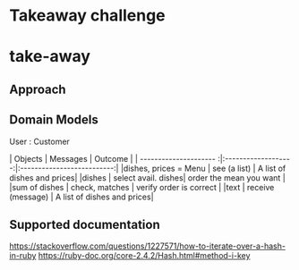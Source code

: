 # Takeaway challenge

# take-away

## Approach  

## Domain Models  

User : Customer

| Objects               | Messages            | Outcome                     |
| --------------------- :|:-------------------:|:--------------------------:|
|dishes, prices = Menu   | see (a list)        | A list of dishes and prices|
|dishes                  | select avail. dishes| order the mean you want    |
|sum of dishes           | check, matches      | verify order is correct    |
|text                    | receive (message)  | A list of dishes and prices|

## Supported documentation

https://stackoverflow.com/questions/1227571/how-to-iterate-over-a-hash-in-ruby
https://ruby-doc.org/core-2.4.2/Hash.html#method-i-key
